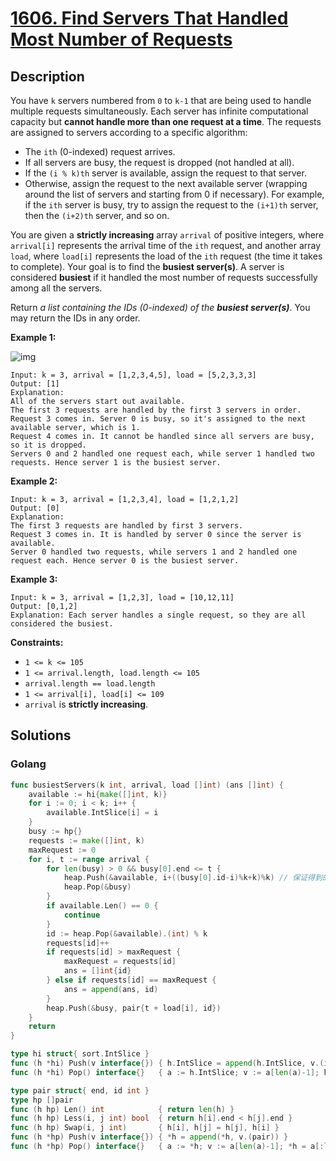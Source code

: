 # [1606. Find Servers That Handled Most Number of Requests](https://leetcode-cn.com/problems/find-servers-that-handled-most-number-of-requests/)



## Description


You have `k` servers numbered from `0` to `k-1` that are being used to handle multiple requests simultaneously. Each server has infinite computational capacity but **cannot handle more than one request at a time**. The requests are assigned to servers according to a specific algorithm:

- The `ith` (0-indexed) request arrives.
- If all servers are busy, the request is dropped (not handled at all).
- If the `(i % k)th` server is available, assign the request to that server.
- Otherwise, assign the request to the next available server (wrapping around the list of servers and starting from 0 if necessary). For example, if the `ith` server is busy, try to assign the request to the `(i+1)th` server, then the `(i+2)th` server, and so on.

You are given a **strictly increasing** array `arrival` of positive integers, where `arrival[i]` represents the arrival time of the `ith` request, and another array `load`, where `load[i]` represents the load of the `ith` request (the time it takes to complete). Your goal is to find the **busiest server(s)**. A server is considered **busiest** if it handled the most number of requests successfully among all the servers.

Return *a list containing the IDs (0-indexed) of the **busiest server(s)***. You may return the IDs in any order.

 

**Example 1:**

![img](https://assets.leetcode.com/uploads/2020/09/08/load-1.png)

```
Input: k = 3, arrival = [1,2,3,4,5], load = [5,2,3,3,3] 
Output: [1] 
Explanation: 
All of the servers start out available.
The first 3 requests are handled by the first 3 servers in order.
Request 3 comes in. Server 0 is busy, so it's assigned to the next available server, which is 1.
Request 4 comes in. It cannot be handled since all servers are busy, so it is dropped.
Servers 0 and 2 handled one request each, while server 1 handled two requests. Hence server 1 is the busiest server.
```

**Example 2:**

```
Input: k = 3, arrival = [1,2,3,4], load = [1,2,1,2]
Output: [0]
Explanation: 
The first 3 requests are handled by first 3 servers.
Request 3 comes in. It is handled by server 0 since the server is available.
Server 0 handled two requests, while servers 1 and 2 handled one request each. Hence server 0 is the busiest server.
```

**Example 3:**

```
Input: k = 3, arrival = [1,2,3], load = [10,12,11]
Output: [0,1,2]
Explanation: Each server handles a single request, so they are all considered the busiest.
```

 

**Constraints:**

- `1 <= k <= 105`
- `1 <= arrival.length, load.length <= 105`
- `arrival.length == load.length`
- `1 <= arrival[i], load[i] <= 109`
- `arrival` is **strictly increasing**.







## Solutions

<!-- tabs:start -->

### **Golang**

```go
func busiestServers(k int, arrival, load []int) (ans []int) {
    available := hi{make([]int, k)}
    for i := 0; i < k; i++ {
        available.IntSlice[i] = i
    }
    busy := hp{}
    requests := make([]int, k)
    maxRequest := 0
    for i, t := range arrival {
        for len(busy) > 0 && busy[0].end <= t {
            heap.Push(&available, i+((busy[0].id-i)%k+k)%k) // 保证得到的是一个不小于 i 的且与 id 同余的数
            heap.Pop(&busy)
        }
        if available.Len() == 0 {
            continue
        }
        id := heap.Pop(&available).(int) % k
        requests[id]++
        if requests[id] > maxRequest {
            maxRequest = requests[id]
            ans = []int{id}
        } else if requests[id] == maxRequest {
            ans = append(ans, id)
        }
        heap.Push(&busy, pair{t + load[i], id})
    }
    return
}

type hi struct{ sort.IntSlice }
func (h *hi) Push(v interface{}) { h.IntSlice = append(h.IntSlice, v.(int)) }
func (h *hi) Pop() interface{}   { a := h.IntSlice; v := a[len(a)-1]; h.IntSlice = a[:len(a)-1]; return v }

type pair struct{ end, id int }
type hp []pair
func (h hp) Len() int            { return len(h) }
func (h hp) Less(i, j int) bool  { return h[i].end < h[j].end }
func (h hp) Swap(i, j int)       { h[i], h[j] = h[j], h[i] }
func (h *hp) Push(v interface{}) { *h = append(*h, v.(pair)) }
func (h *hp) Pop() interface{}   { a := *h; v := a[len(a)-1]; *h = a[:len(a)-1]; return v }

```

<!-- tabs:end -->